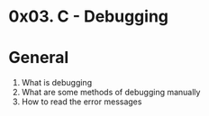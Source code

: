 # 0x03. C - Debugging


# General

1. What is debugging
2. What are some methods of debugging manually
3. How to read the error messages
